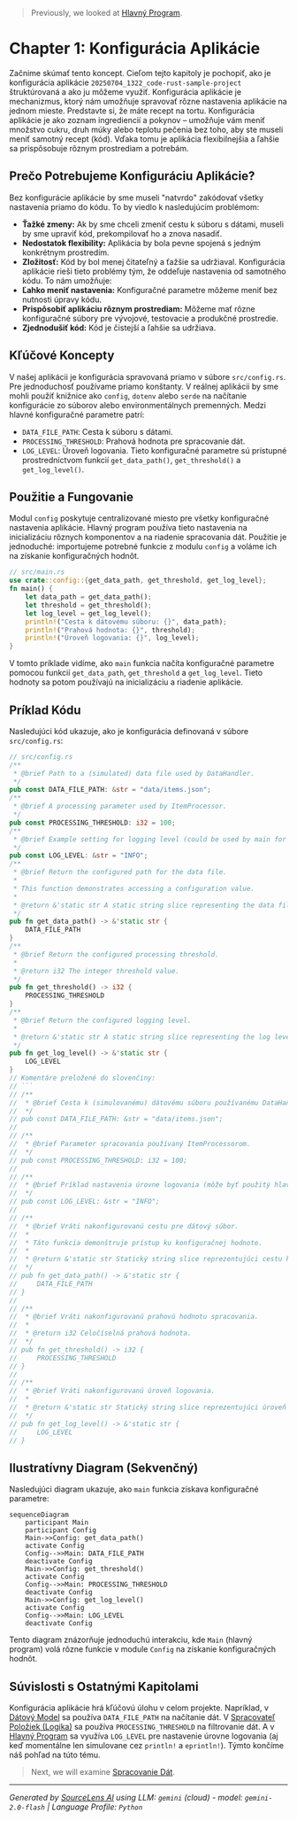 > Previously, we looked at [Hlavný Program](03_hlavný-program.md).

# Chapter 1: Konfigurácia Aplikácie
Začnime skúmať tento koncept. Cieľom tejto kapitoly je pochopiť, ako je konfigurácia aplikácie `20250704_1322_code-rust-sample-project` štruktúrovaná a ako ju môžeme využiť.
Konfigurácia aplikácie je mechanizmus, ktorý nám umožňuje spravovať rôzne nastavenia aplikácie na jednom mieste. Predstavte si, že máte recept na tortu. Konfigurácia aplikácie je ako zoznam ingrediencií a pokynov – umožňuje vám meniť množstvo cukru, druh múky alebo teplotu pečenia bez toho, aby ste museli meniť samotný recept (kód).  Vďaka tomu je aplikácia flexibilnejšia a ľahšie sa prispôsobuje rôznym prostrediam a potrebám.
## Prečo Potrebujeme Konfiguráciu Aplikácie?
Bez konfigurácie aplikácie by sme museli "natvrdo" zakódovať všetky nastavenia priamo do kódu. To by viedlo k nasledujúcim problémom:
*   **Ťažké zmeny:** Ak by sme chceli zmeniť cestu k súboru s dátami, museli by sme upraviť kód, prekompilovať ho a znova nasadiť.
*   **Nedostatok flexibility:** Aplikácia by bola pevne spojená s jedným konkrétnym prostredím.
*   **Zložitosť:** Kód by bol menej čitateľný a ťažšie sa udržiaval.
Konfigurácia aplikácie rieši tieto problémy tým, že oddeľuje nastavenia od samotného kódu. To nám umožňuje:
*   **Ľahko meniť nastavenia:** Konfiguračné parametre môžeme meniť bez nutnosti úpravy kódu.
*   **Prispôsobiť aplikáciu rôznym prostrediam:**  Môžeme mať rôzne konfiguračné súbory pre vývojové, testovacie a produkčné prostredie.
*   **Zjednodušiť kód:** Kód je čistejší a ľahšie sa udržiava.
## Kľúčové Koncepty
V našej aplikácii je konfigurácia spravovaná priamo v súbore `src/config.rs`. Pre jednoduchosť používame priamo konštanty. V reálnej aplikácii by sme mohli použiť knižnice ako `config`, `dotenv` alebo `serde` na načítanie konfigurácie zo súborov alebo environmentálnych premenných.
Medzi hlavné konfiguračné parametre patrí:
*   `DATA_FILE_PATH`: Cesta k súboru s dátami.
*   `PROCESSING_THRESHOLD`: Prahová hodnota pre spracovanie dát.
*   `LOG_LEVEL`: Úroveň logovania.
Tieto konfiguračné parametre sú prístupné prostredníctvom funkcií `get_data_path()`, `get_threshold()` a `get_log_level()`.
## Použitie a Fungovanie
Modul `config` poskytuje centralizované miesto pre všetky konfiguračné nastavenia aplikácie. Hlavný program používa tieto nastavenia na inicializáciu rôznych komponentov a na riadenie spracovania dát.
Použitie je jednoduché: importujeme potrebné funkcie z modulu `config` a voláme ich na získanie konfiguračných hodnôt.
```rust
// src/main.rs
use crate::config::{get_data_path, get_threshold, get_log_level};
fn main() {
    let data_path = get_data_path();
    let threshold = get_threshold();
    let log_level = get_log_level();
    println!("Cesta k dátovému súboru: {}", data_path);
    println!("Prahová hodnota: {}", threshold);
    println!("Úroveň logovania: {}", log_level);
}
```
V tomto príklade vidíme, ako `main` funkcia načíta konfiguračné parametre pomocou funkcií `get_data_path`, `get_threshold` a `get_log_level`.  Tieto hodnoty sa potom používajú na inicializáciu a riadenie aplikácie.
## Príklad Kódu
Nasledujúci kód ukazuje, ako je konfigurácia definovaná v súbore `src/config.rs`:
```rust
// src/config.rs
/**
 * @brief Path to a (simulated) data file used by DataHandler.
 */
pub const DATA_FILE_PATH: &str = "data/items.json";
/**
 * @brief A processing parameter used by ItemProcessor.
 */
pub const PROCESSING_THRESHOLD: i32 = 100;
/**
 * @brief Example setting for logging level (could be used by main for a logging crate).
 */
pub const LOG_LEVEL: &str = "INFO";
/**
 * @brief Return the configured path for the data file.
 *
 * This function demonstrates accessing a configuration value.
 *
 * @return &'static str A static string slice representing the data file path.
 */
pub fn get_data_path() -> &'static str {
    DATA_FILE_PATH
}
/**
 * @brief Return the configured processing threshold.
 *
 * @return i32 The integer threshold value.
 */
pub fn get_threshold() -> i32 {
    PROCESSING_THRESHOLD
}
/**
 * @brief Return the configured logging level.
 *
 * @return &'static str A static string slice representing the log level.
 */
pub fn get_log_level() -> &'static str {
    LOG_LEVEL
}
// Komentáre preložené do slovenčiny:
// ```
// /**
//  * @brief Cesta k (simulovanému) dátovému súboru používanému DataHandlerom.
//  */
// pub const DATA_FILE_PATH: &str = "data/items.json";
//
// /**
//  * @brief Parameter spracovania používaný ItemProcessorom.
//  */
// pub const PROCESSING_THRESHOLD: i32 = 100;
//
// /**
//  * @brief Príklad nastavenia úrovne logovania (môže byť použitý hlavným programom pre logging crate).
//  */
// pub const LOG_LEVEL: &str = "INFO";
//
// /**
//  * @brief Vráti nakonfigurovanú cestu pre dátový súbor.
//  *
//  * Táto funkcia demonštruje prístup ku konfiguračnej hodnote.
//  *
//  * @return &'static str Statický string slice reprezentujúci cestu k dátovému súboru.
//  */
// pub fn get_data_path() -> &'static str {
//     DATA_FILE_PATH
// }
//
// /**
//  * @brief Vráti nakonfigurovanú prahovú hodnotu spracovania.
//  *
//  * @return i32 Celočíselná prahová hodnota.
//  */
// pub fn get_threshold() -> i32 {
//     PROCESSING_THRESHOLD
// }
//
// /**
//  * @brief Vráti nakonfigurovanú úroveň logovania.
//  *
//  * @return &'static str Statický string slice reprezentujúci úroveň logovania.
//  */
// pub fn get_log_level() -> &'static str {
//     LOG_LEVEL
// }
```
## Ilustratívny Diagram (Sekvenčný)
Nasledujúci diagram ukazuje, ako `main` funkcia získava konfiguračné parametre:
```mermaid
sequenceDiagram
    participant Main
    participant Config
    Main->>Config: get_data_path()
    activate Config
    Config-->>Main: DATA_FILE_PATH
    deactivate Config
    Main->>Config: get_threshold()
    activate Config
    Config-->>Main: PROCESSING_THRESHOLD
    deactivate Config
    Main->>Config: get_log_level()
    activate Config
    Config-->>Main: LOG_LEVEL
    deactivate Config
```
Tento diagram znázorňuje jednoduchú interakciu, kde `Main` (hlavný program) volá rôzne funkcie v module `Config` na získanie konfiguračných hodnôt.
## Súvislosti s Ostatnými Kapitolami
Konfigurácia aplikácie hrá kľúčovú úlohu v celom projekte. Napríklad, v [Dátový Model](03_dátový-model.md) sa používa `DATA_FILE_PATH` na načítanie dát. V [Spracovateľ Položiek (Logika)](05_spracovateľ-položiek-logika.md) sa používa `PROCESSING_THRESHOLD` na filtrovanie dát. A v [Hlavný Program](07_hlavný-program.md) sa využíva `LOG_LEVEL` pre nastavenie úrovne logovania (aj keď momentálne len simulovane cez `println!` a `eprintln!`).
Týmto končíme náš pohľad na túto tému.

> Next, we will examine [Spracovanie Dát](05_spracovanie-dát.md).


---

*Generated by [SourceLens AI](https://github.com/openXFlow/sourceLensAI) using LLM: `gemini` (cloud) - model: `gemini-2.0-flash` | Language Profile: `Python`*